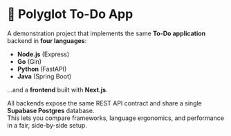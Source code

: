 # 📝 Polyglot To-Do App

A demonstration project that implements the same **To-Do application** backend in **four languages**:

- **Node.js** (Express)
- **Go** (Gin)
- **Python** (FastAPI)
- **Java** (Spring Boot)

…and a **frontend** built with **Next.js**.

All backends expose the same REST API contract and share a single **Supabase Postgres** database.  
This lets you compare frameworks, language ergonomics, and performance in a fair, side-by-side setup.
